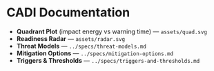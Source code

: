 # CADI Documentation

- **Quadrant Plot** (impact energy vs warning time) — `assets/quad.svg`
- **Readiness Radar** — `assets/radar.svg`
- **Threat Models** — `../specs/threat-models.md`
- **Mitigation Options** — `../specs/mitigation-options.md`
- **Triggers & Thresholds** — `../specs/triggers-and-thresholds.md`

